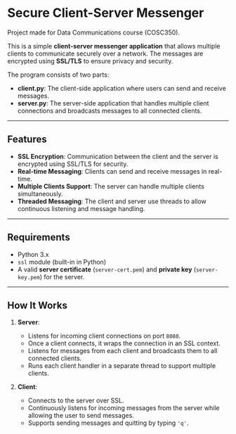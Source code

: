 # Secure Client-Server Messenger
Project made for Data Communications course (COSC350).

This is a simple **client-server messenger application** that allows multiple clients to communicate securely over a network. The messages are encrypted using **SSL/TLS** to ensure privacy and security.

The program consists of two parts:
- **client.py**: The client-side application where users can send and receive messages.
- **server.py**: The server-side application that handles multiple client connections and broadcasts messages to all connected clients.

---

## Features
- **SSL Encryption**: Communication between the client and the server is encrypted using SSL/TLS for security.
- **Real-time Messaging**: Clients can send and receive messages in real-time.
- **Multiple Clients Support**: The server can handle multiple clients simultaneously.
- **Threaded Messaging**: The client and server use threads to allow continuous listening and message handling.

---

## Requirements

- Python 3.x
- `ssl` module (built-in in Python)
- A valid **server certificate** (`server-cert.pem`) and **private key** (`server-key.pem`) for the server.

---

## How It Works

1. **Server**:
   - Listens for incoming client connections on port `8080`.
   - Once a client connects, it wraps the connection in an SSL context.
   - Listens for messages from each client and broadcasts them to all connected clients.
   - Runs each client handler in a separate thread to support multiple clients.

2. **Client**:
   - Connects to the server over SSL.
   - Continuously listens for incoming messages from the server while allowing the user to send messages.
   - Supports sending messages and quitting by typing `'q'`.
